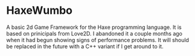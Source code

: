 HaxeWumbo
=========
  A basic 2d Game Framework for the Haxe programming language.  It is based on prinicipals from Love2D.  I abandoned it a couple months ago when it had begun showing signs of performance problems.  It will should be replaced in the future with a C++ variant if I get around to it.
